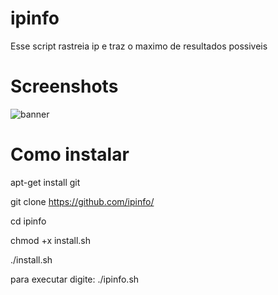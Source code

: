 # ipinfo
 Esse script rastreia ip e traz o maximo de resultados possiveis
 
# Screenshots
<img src="https://user-images.githubusercontent.com/88547689/130147953-1dcc2f10-67ee-48c7-99c3-487dcab19f70.png" alt="banner" style="max-width:100%;">
 
# Como instalar
apt-get install git
 
git clone https://github.com/ipinfo/
 
cd ipinfo
 
chmod +x install.sh
 
./install.sh
 
para executar digite: ./ipinfo.sh
